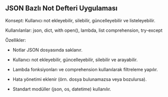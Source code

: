 ## JSON Bazlı Not Defteri Uygulaması

Konsept: Kullanıcı not ekleyebilir, silebilir, güncelleyebilir ve listeleyebilir.

Kullanılanlar: json, dict, with open(), lambda, list comprehension, try-except

Özellikler:

- Notlar JSON dosyasında saklanır.

- Kullanıcı not ekleyebilir, güncelleyebilir, silebilir ve arayabilir.

- Lambda fonksiyonları ve comprehension kullanılarak filtreleme yapılır.

- Hata yönetimi eklenir (örn. dosya bulunamazsa veya bozulursa).

- Standart modüller (json, os, datetime) kullanılır.
